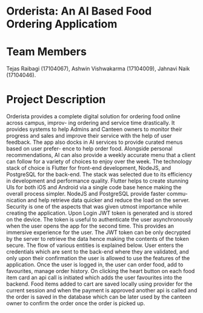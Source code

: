 # Orderista: An AI Based Food Ordering Applicatiom

# Team Members
Tejas Raibagi (17104067), Ashwin Vishwakarma (17104009), Jahnavi Naik (17104046).

# Project Description
Orderista provides a complete digital solution for ordering food online across campus, improv- ing ordering and service time drastically. It provides systems to help Admins and Canteen owners to monitor their progress and sales and improve their service with the help of user feedback. The app also docks in AI services to provide curated menus based on user prefer- ence to help order food. Alongside personal recommendations, AI can also provide a weekly accurate menu that a client can follow for a variety of choices to enjoy over the week. The technology stack of choice is Flutter for front-end development, NodeJS, and PostgreSQL for the back-end. The stack was selected due to its efficiency in development and performance quality. Flutter helps to create stunning UIs for both iOS and Android via a single code base hence making the overall process simpler. NodeJS and PostgreSQL provide faster commu- nication and help retrieve data quicker and reduce the load on the server. Security is one of the aspects that was given utmost importance while creating the application. Upon Login JWT token is generated and is stored on the device. The token is useful to authenticate the user asynchronously when the user opens the app for the second time. This provides an immersive experience for the user. The JWT token can be only decrypted by the server to retrieve the data hence making the contents of the token secure. The flow of various entities is explained below.
User enters the credentials which are sent to the back-end where they are validated, and only upon their confirmation the user is allowed to use the features of the application. Once the user is logged in, the user can order food, add to favourites, manage order history. On clicking the heart button on each food item card an api call is initiated which adds the user favourites into the backend.
Food items added to cart are saved locally using provider for the current session and when the payment is approved another api is called and the order is saved in the database which can be later used by the canteen owner to confirm the order once the order is picked up.
